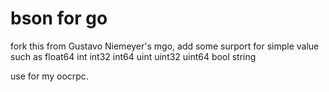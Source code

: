# bson for go

fork this from  Gustavo Niemeyer's mgo,  add some surport for simple value such as float64 int int32 int64 uint uint32 uint64 bool string 

use for my oocrpc.
